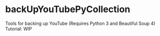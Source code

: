 # backUpYouTubePyCollection
Tools for backing up YouTube (Requires Python 3 and Beautiful Soup 4) Tutorial: WIP
